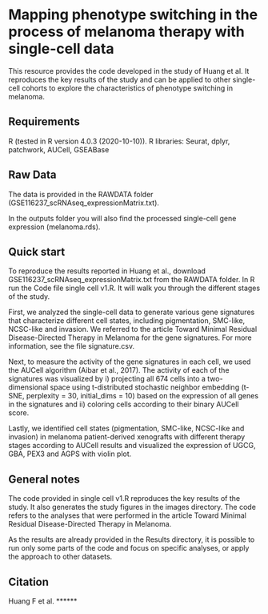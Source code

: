 # Mapping phenotype switching in the process of melanoma therapy with single-cell data
This resource provides the code developed in the study of Huang et al. It reproduces the key results of the study and can be applied to other single-cell cohorts to explore the characteristics of phenotype switching in melanoma.

## Requirements
R (tested in R version 4.0.3 (2020-10-10)).
R libraries: Seurat, dplyr, patchwork, AUCell, GSEABase
## Raw Data
The data is provided in the RAWDATA folder (GSE116237_scRNAseq_expressionMatrix.txt).

In the outputs folder you will also find the processed single-cell gene expression (melanoma.rds).

## Quick start
To reproduce the results reported in Huang et al., download GSE116237_scRNAseq_expressionMatrix.txt from the RAWDATA folder. In R run the Code file single cell v1.R. It will walk you through the different stages of the study.

First, we analyzed the single-cell data to generate various gene signatures that characterize different cell states, including pigmentation, SMC-like, NCSC-like and invasion. We referred to the article Toward Minimal Residual Disease-Directed Therapy in Melanoma for the gene signatures. For more information, see the file signature.csv.

Next, to measure the activity of the gene signatures in each cell, we used the AUCell algorithm (Aibar et al., 2017). The activity of each of the signatures was visualized by i) projecting all 674 cells into a two-dimensional space using t-distributed stochastic neighbor embedding (t-SNE, perplexity = 30, initial_dims = 10) based on the expression of all genes in the signatures and ii) coloring cells according to their binary AUCell score.

Lastly, we identified cell states (pigmentation, SMC-like, NCSC-like and invasion) in melanoma patient-derived xenografts with different therapy stages according to AUCell results and visualized the expression of UGCG, GBA, PEX3 and AGPS with violin plot.

## General notes
The code provided in single cell v1.R reproduces the key results of the study. It also generates the study figures in the images directory. The code refers to the analyses that were performed in the article Toward Minimal Residual Disease-Directed Therapy in Melanoma.

As the results are already provided in the Results directory, it is possible to run only some parts of the code and focus on specific analyses, or apply the approach to other datasets.

## Citation
Huang F et al. ******
